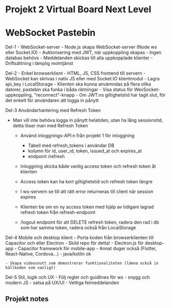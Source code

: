 # Projekt 2 Virtual Board Next Level
# WebSocket Pastebin
Del-1 - WebSocket-server
    - Node.js skapa WebSocket-server (Node ws eller Socket.IO)
    - Auktorisering med JWT, när uppkoppling skapas
    - Ingen databas behövs
    - Meddelanden skickas till alla uppkopplade klienter
    - Driftsättning i lämplig molntjänst

Del-2 - Enkel browserklient
    - HTML, JS, CSS frontend till servern
    - WebSocket kan skrivas i nativ JS eller med Socket.IO klientmodul
    - Lagra api_key i LocalStorage
    - Klienten ska kunna anvämndas på flera olika datorer, pastebin ska funka i båda riktningar
    - Visa status för WevSocket-uppkoppling, "reconnect"-knapp
    - Om JWT:ns giltighetstid har tagit slut, för det enkelt för användaren att logga in pånytt

Del-3 Användarhantering med Refresh Token
* Man vill inte behöva logga in pånytt helatiden, utan ha lång sessionstid, detta löser man med Refresh Token

    - Använd inloggnings-API:n från projekt 1 för inloggning
        - Tabell med refresh_tokens i användar DB
        - kolumn för id, user_id, token, issued_at och expires_at
        - endpoint /refresh

    - Inloggning skicka både vanlig access token och refresh token åt klienten
    - Access token kan ha kort giltighetstid och refresh token längre
    - I ws-servern se till att rätt error returneras till client när session expires
    - Klienten be om en ny access token med hjälp av tidigare lagrad refresh token från refresh-endpoint
    - /logout endpoint för att DELETE refresh token, radera den rad i db som har samma token, radera också från LocalStorage

Del-4 Mobile och desktop klient
    - Porta koden från browserklienten till Capacitor och eller Electron
    - Skild repo för detta!
        - Electron.js för desktop-app
        - Capacitor framework för mobile-app
        - Annat duger också (Flutter, React-Native, Cordova...)
        - java/kotlin ok

    - Skapa videosnutt som demostrerar funktionaliteten (lämna också in källkoden som vanligt)

Del-5 Stil, logik och UX
    - Följ regler och guidlines för ws
    - snygg och modern JS
    - satsa på UX/UI
    - Vettiga felmeddelanden

## Projekt notes
